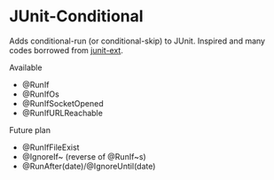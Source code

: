 JUnit-Conditional
===========
Adds conditional-run (or conditional-skip) to JUnit.
Inspired and many codes borrowed from [junit-ext](https://code.google.com/p/junit-ext/).

Available

- @RunIf
- @RunIfOs
- @RunIfSocketOpened
- @RunIfURLReachable

Future plan

- @RunIfFileExist
- @IgnoreIf~ (reverse of @RunIf~s)
- @RunAfter(date)/@IgnoreUntil(date)




